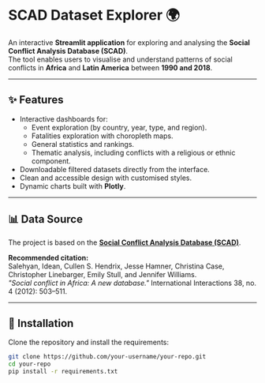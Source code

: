 # SCAD Dataset Explorer 🌍

An interactive **Streamlit application** for exploring and analysing the **Social Conflict Analysis Database (SCAD)**.  
The tool enables users to visualise and understand patterns of social conflicts in **Africa** and **Latin America** between **1990 and 2018**.

---

## ✨ Features

- Interactive dashboards for:
  - Event exploration (by country, year, type, and region).  
  - Fatalities exploration with choropleth maps.  
  - General statistics and rankings.  
  - Thematic analysis, including conflicts with a religious or ethnic component.  
- Downloadable filtered datasets directly from the interface.  
- Clean and accessible design with customised styles.  
- Dynamic charts built with **Plotly**.  

---

## 📊 Data Source

The project is based on the **[Social Conflict Analysis Database (SCAD)](https://www.strausscenter.org/ccaps-research-areas/social-conflict/database/)**.  

**Recommended citation:**  
Salehyan, Idean, Cullen S. Hendrix, Jesse Hamner, Christina Case, Christopher Linebarger, Emily Stull, and Jennifer Williams.  
*"Social conflict in Africa: A new database."* International Interactions 38, no. 4 (2012): 503–511.  

---

## 🚀 Installation

Clone the repository and install the requirements:

```bash
git clone https://github.com/your-username/your-repo.git
cd your-repo
pip install -r requirements.txt
